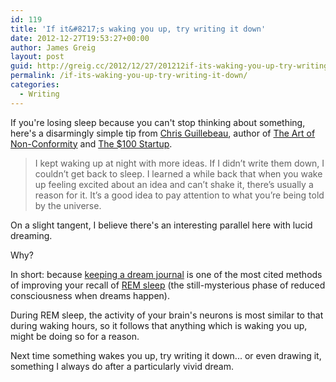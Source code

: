 ```yaml
---
id: 119
title: 'If it&#8217;s waking you up, try writing it down'
date: 2012-12-27T19:53:27+00:00
author: James Greig
layout: post
guid: http://greig.cc/2012/12/27/201212if-its-waking-you-up-try-writing-it-down/
permalink: /if-its-waking-you-up-try-writing-it-down/
categories:
  - Writing
---
```

<p>If you're losing sleep because you can't stop thinking about something, here's a disarmingly simple tip from <a href="http://chrisguillebeau.com/" data-link-type="external">Chris Guillebeau</a>, author of&nbsp;<a href="http://www.amazon.com/gp/product/0399536108/ref=as_li_ss_tl?ie=UTF8&amp;tag=dead0b-20&amp;linkCode=as2&amp;camp=1789&amp;creative=390957&amp;creativeASIN=0399536108" data-link-type="external">The Art of Non-Conformity</a>&nbsp;and&nbsp;<a href="http://100startup.com/" data-link-type="external">The $100 Startup</a>.</p><blockquote>I kept waking up at night with more ideas. If I didn’t write them down, I couldn’t get back to sleep. I learned a while back that when you wake up feeling excited about an idea and can’t shake it, there’s usually a reason for it. It’s a good idea to pay attention to what you’re being told by the universe.</blockquote><p>On a slight tangent, I believe there's an interesting&nbsp;parallel&nbsp;here with lucid dreaming.</p><p>Why?</p><p>In short: because <a href="http://www.world-of-lucid-dreaming.com/dream-journal.html" data-link-type="external">keeping a dream journal</a> is one of the most cited methods of improving your recall of&nbsp;<a href="http://en.wikipedia.org/wiki/Rapid_eye_movement_sleep" data-link-type="external">REM sleep</a>&nbsp;(the still-mysterious&nbsp;phase&nbsp;of&nbsp;reduced consciousness when dreams happen).</p><p>During REM sleep, the activity of your brain's neurons is most similar to that during waking hours, so it follows that anything which is waking you up, might be doing so for a reason.</p><p>Next time something wakes you up, try writing it down... or even drawing it, something I always do after a particularly vivid dream.</p><p></p>